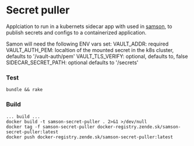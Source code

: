 # Secret puller

Applciation to run in a kubernets sidecar app with used in [samson](https://github.com/zendesk/samson),
to publish secrets and configs to a containerized application.

Samon will need the following ENV vars set:
VAULT_ADDR: required
VAULT_AUTH_PEM: localtion of the mounted secret in the k8s cluster,
defaults to '/vault-auth/pem'
VAULT_TLS_VERIFY: optional, defaults to, false
SIDECAR_SECRET_PATH: optional defaults to  '/secrets'

### Test

`bundle && rake`

### Build

```
... build ...
docker build -t samson-secret-puller . 2>&1 >/dev/null
docker tag -f samson-secret-puller docker-registry.zende.sk/samson-secret-puller:latest
docker push docker-registry.zende.sk/samson-secret-puller:latest
```
